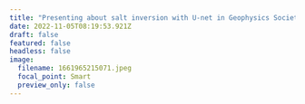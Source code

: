 ```yaml
---
title: "Presenting about salt inversion with U-net in Geophysics Society of Houston "
date: 2022-11-05T08:19:53.921Z
draft: false
featured: false
headless: false
image:
  filename: 1661965215071.jpeg
  focal_point: Smart
  preview_only: false
---
```

